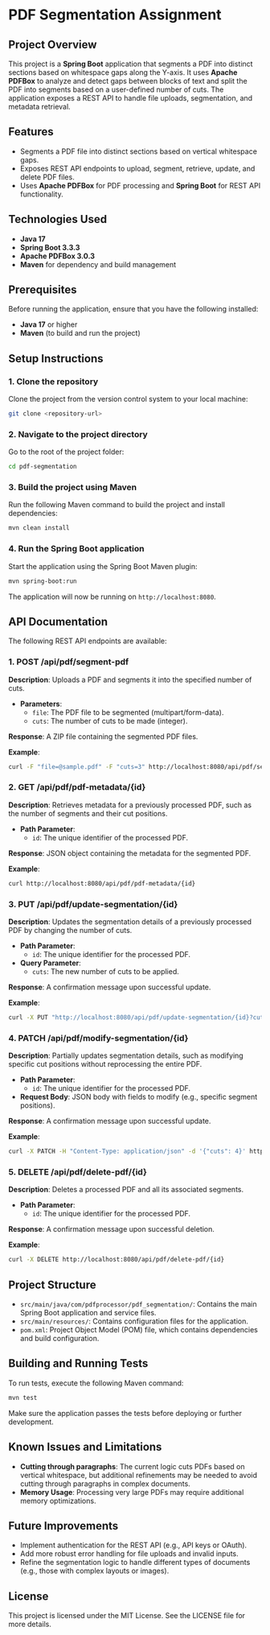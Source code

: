 
# PDF Segmentation Assignment

## Project Overview

This project is a **Spring Boot** application that segments a PDF into distinct sections based on whitespace gaps along the Y-axis. It uses **Apache PDFBox** to analyze and detect gaps between blocks of text and split the PDF into segments based on a user-defined number of cuts. The application exposes a REST API to handle file uploads, segmentation, and metadata retrieval.

## Features

- Segments a PDF file into distinct sections based on vertical whitespace gaps.
- Exposes REST API endpoints to upload, segment, retrieve, update, and delete PDF files.
- Uses **Apache PDFBox** for PDF processing and **Spring Boot** for REST API functionality.

## Technologies Used

- **Java 17**
- **Spring Boot 3.3.3**
- **Apache PDFBox 3.0.3**
- **Maven** for dependency and build management

## Prerequisites

Before running the application, ensure that you have the following installed:
- **Java 17** or higher
- **Maven** (to build and run the project)

## Setup Instructions

### 1. Clone the repository

Clone the project from the version control system to your local machine:

```bash
git clone <repository-url>
```

### 2. Navigate to the project directory

Go to the root of the project folder:

```bash
cd pdf-segmentation
```

### 3. Build the project using Maven

Run the following Maven command to build the project and install dependencies:

```bash
mvn clean install
```

### 4. Run the Spring Boot application

Start the application using the Spring Boot Maven plugin:

```bash
mvn spring-boot:run
```

The application will now be running on `http://localhost:8080`.

## API Documentation

The following REST API endpoints are available:

### 1. POST /api/pdf/segment-pdf

**Description**: Uploads a PDF and segments it into the specified number of cuts.

- **Parameters**:
  - `file`: The PDF file to be segmented (multipart/form-data).
  - `cuts`: The number of cuts to be made (integer).

**Response**: A ZIP file containing the segmented PDF files.

**Example**:
```bash
curl -F "file=@sample.pdf" -F "cuts=3" http://localhost:8080/api/pdf/segment-pdf --output segmented_pdfs.zip
```

### 2. GET /api/pdf/pdf-metadata/{id}

**Description**: Retrieves metadata for a previously processed PDF, such as the number of segments and their cut positions.

- **Path Parameter**:
  - `id`: The unique identifier of the processed PDF.

**Response**: JSON object containing the metadata for the segmented PDF.

**Example**:
```bash
curl http://localhost:8080/api/pdf/pdf-metadata/{id}
```

### 3. PUT /api/pdf/update-segmentation/{id}

**Description**: Updates the segmentation details of a previously processed PDF by changing the number of cuts.

- **Path Parameter**:
  - `id`: The unique identifier for the processed PDF.
- **Query Parameter**:
  - `cuts`: The new number of cuts to be applied.

**Response**: A confirmation message upon successful update.

**Example**:
```bash
curl -X PUT "http://localhost:8080/api/pdf/update-segmentation/{id}?cuts=5"
```

### 4. PATCH /api/pdf/modify-segmentation/{id}

**Description**: Partially updates segmentation details, such as modifying specific cut positions without reprocessing the entire PDF.

- **Path Parameter**:
  - `id`: The unique identifier for the processed PDF.
- **Request Body**: JSON body with fields to modify (e.g., specific segment positions).

**Response**: A confirmation message upon successful update.

**Example**:
```bash
curl -X PATCH -H "Content-Type: application/json" -d '{"cuts": 4}' http://localhost:8080/api/pdf/modify-segmentation/{id}
```

### 5. DELETE /api/pdf/delete-pdf/{id}

**Description**: Deletes a processed PDF and all its associated segments.

- **Path Parameter**:
  - `id`: The unique identifier for the processed PDF.

**Response**: A confirmation message upon successful deletion.

**Example**:
```bash
curl -X DELETE http://localhost:8080/api/pdf/delete-pdf/{id}
```

## Project Structure

- `src/main/java/com/pdfprocessor/pdf_segmentation/`: Contains the main Spring Boot application and service files.
- `src/main/resources/`: Contains configuration files for the application.
- `pom.xml`: Project Object Model (POM) file, which contains dependencies and build configuration.

## Building and Running Tests

To run tests, execute the following Maven command:
```bash
mvn test
```

Make sure the application passes the tests before deploying or further development.

## Known Issues and Limitations

- **Cutting through paragraphs**: The current logic cuts PDFs based on vertical whitespace, but additional refinements may be needed to avoid cutting through paragraphs in complex documents.
- **Memory Usage**: Processing very large PDFs may require additional memory optimizations.

## Future Improvements

- Implement authentication for the REST API (e.g., API keys or OAuth).
- Add more robust error handling for file uploads and invalid inputs.
- Refine the segmentation logic to handle different types of documents (e.g., those with complex layouts or images).

## License

This project is licensed under the MIT License. See the LICENSE file for more details.
